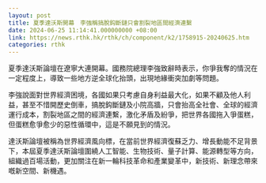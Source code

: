 ```yaml
---
layout: post
title: 夏季達沃斯開幕　李強稱搞脫鈎斷鏈只會割裂地區間經濟連繫
date: 2024-06-25 11:14:41.000000000 +08:00
link: https://news.rthk.hk/rthk/ch/component/k2/1758915-20240625.htm
categories: rthk
---
```


夏季達沃斯論壇在遼寧大連開幕。國務院總理李強致辭時表示，你爭我奪的情況在一定程度上，導致一些地方逆全球化抬頭，出現地緣衝突加劇等問題。

李強說面對世界經濟困境，各國如果只考慮自身利益最大化，如果不顧及他人利益，甚至不惜開歷史倒車，搞脫鈎斷鏈及小院高牆，只會抬高全社會、全球的經濟運行成本，割裂地區之間的經濟連繫，激化矛盾及紛爭，把世界各國拖入爭蛋糕，但蛋糕愈爭愈少的惡性循環中，這是不願見到的情況。

達沃斯論壇被稱為世界經濟風向標，在當前世界經濟復蘇乏力、增長動能不足背景下，本屆夏季達沃斯論壇圍繞人工智能、生物技術、量子計算、能源轉型等方向，組織過百場活動，更加關注在新一輪科技革命和產業變革中，新技術、新理念帶來嘅新空間、新機遇。
